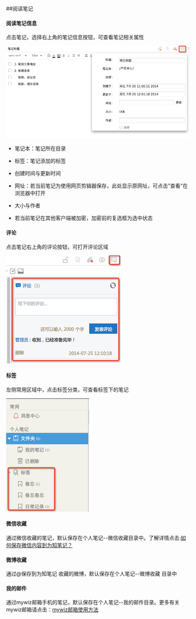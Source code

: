 ##阅读笔记
#### 阅读笔记信息

点击笔记，选择右上角的笔记信息按钮，可查看笔记相关属性

![笔记信息](img/scan-info.png)

 * 笔记本：笔记所在目录

 * 标签：笔记添加的标签

 * 创建时间与更新时间

 * 网址：若当前笔记为使用网页剪辑器保存，此处显示原网址，可点击”查看“在浏览器中打开

 * 大小与作者

 * 若当前笔记在其他客户端被加密，加密前的复选框为选中状态



#### 评论

点击笔记右上角的评论按钮，可打开评论区域

![笔记评论](img/scan-comment.png)


#### 标签

左侧常用区域中，点击标签分类，可查看标签下的笔记

![笔记标签](img/scan-tag.png)

#### 微信收藏

通过微信收藏的笔记，默认保存在个人笔记--微信收藏目录中。了解详情点击:[如何保存微信内容到为知笔记？](http://blog.wiz.cn/wiz-wechat.html)

#### 微博收藏

通过@保存到为知笔记 收藏的微博，默认保存在个人笔记--微博收藏 目录中

#### 我的邮件

通过mywiz邮箱手机的笔记，默认保存在个人笔记--我的邮件目录。更多有关mywiz邮箱请点击：[mywiz邮箱使用方法](http://blog.wiz.cn/wiz-mywiz.html)

